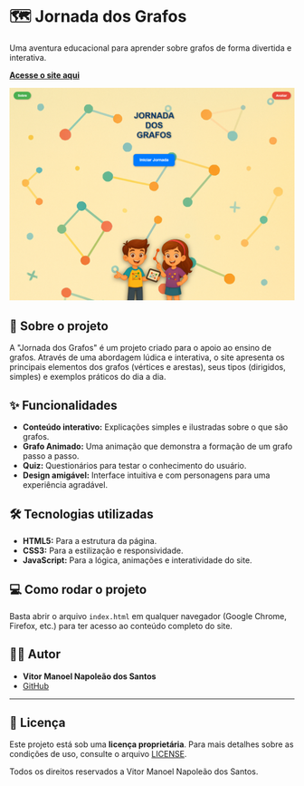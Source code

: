 # 🗺️ Jornada dos Grafos

Uma aventura educacional para aprender sobre grafos de forma divertida e interativa.

[**Acesse o site aqui**](https://VitorNapollion.github.io/Jornada-dos-Grafos/)

<p align="center">
  <img src="https://github.com/VitorNapollion/Jornada-dos-Grafos/blob/main/imagens/TELA%20INICIAL.png?raw=true" alt="Tela inicial do projeto">
</p>

## 🚀 Sobre o projeto

A "Jornada dos Grafos" é um projeto criado para o apoio ao ensino de grafos. Através de uma abordagem lúdica e interativa, o site apresenta os principais elementos dos grafos (vértices e arestas), seus tipos (dirigidos, simples) e exemplos práticos do dia a dia.

## ✨ Funcionalidades

- **Conteúdo interativo:** Explicações simples e ilustradas sobre o que são grafos.
- **Grafo Animado:** Uma animação que demonstra a formação de um grafo passo a passo.
- **Quiz:** Questionários para testar o conhecimento do usuário.
- **Design amigável:** Interface intuitiva e com personagens para uma experiência agradável.

## 🛠️ Tecnologias utilizadas

- **HTML5:** Para a estrutura da página.
- **CSS3:** Para a estilização e responsividade.
- **JavaScript:** Para a lógica, animações e interatividade do site.

## 💻 Como rodar o projeto

Basta abrir o arquivo `index.html` em qualquer navegador (Google Chrome, Firefox, etc.) para ter acesso ao conteúdo completo do site.

## 👨‍💻 Autor

- **Vitor Manoel Napoleão dos Santos**
- [GitHub](https://github.com/VitorNapollion)

---
## 📝 Licença

Este projeto está sob uma **licença proprietária**. Para mais detalhes sobre as condições de uso, consulte o arquivo [LICENSE](LICENSE).

Todos os direitos reservados a Vitor Manoel Napoleão dos Santos.
